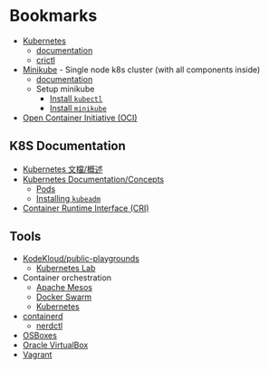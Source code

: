 # Bookmarks

- [Kubernetes](https://kubernetes.io)
    - [documentation](https://kubernetes.io/docs/home/)
    - [crictl](https://kubernetes.io/docs/tasks/debug/debug-cluster/crictl/)
- [Minikube](https://minikube.sigs.k8s.io/docs/) - Single node k8s cluster (with all components inside)
    - [documentation](https://minikube.sigs.k8s.io/docs/)
    - Setup minikube
        - [Install `kubectl`](https://kubernetes.io/docs/tasks/tools/install-kubectl-linux/)
        - [Install `minikube`](https://minikube.sigs.k8s.io/docs/start/?arch=%2Flinux%2Farm64%2Fstable%2Fbinary+download)
- [Open Container Initiative (OCI)](https://opencontainers.org/)

## K8S Documentation

- [Kubernetes 文檔/概述](https://kubernetes.io/zh-cn/docs/concepts/overview/)
- [Kubernetes Documentation/Concepts](https://kubernetes.io/docs/concepts/)
    - [Pods](https://kubernetes.io/docs/concepts/workloads/pods/)
    - [Installing `kubeadm`](https://kubernetes.io/docs/setup/production-environment/tools/kubeadm/install-kubeadm/)
- [Container Runtime Interface (CRI)](https://kubernetes.io/docs/concepts/architecture/cri/)

## Tools

- [KodeKloud/public-playgrounds](https://kodekloud.com/public-playgrounds)
    - [Kubernetes Lab](https://learn.kodekloud.com/user/courses/udemy-labs-online-kubernetes-lab-for-beginners-hands-on)
- Container orchestration
    - [Apache Mesos](https://mesos.apache.org/)
    - [Docker Swarm](https://docs.docker.com/engine/swarm/)
    - [Kubernetes](https://kubernetes.io/)
- [containerd](https://containerd.io/)
    - [nerdctl](https://github.com/containerd/nerdctl)
- [OSBoxes](https://www.osboxes.org/)
- [Oracle VirtualBox](https://www.virtualbox.org/)
- [Vagrant](https://developer.hashicorp.com/vagrant)